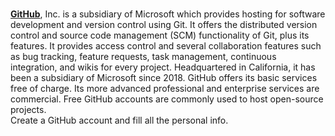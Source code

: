 ###   
[**GitHub**](https://github.com/), Inc. is a subsidiary of Microsoft which provides hosting for software development and version control using Git. It offers the distributed version control and source code management (SCM) functionality of Git, plus its features. It provides access control and several collaboration features such as bug tracking, feature requests, task management, continuous integration, and wikis for every project. Headquartered in California, it has been a subsidiary of Microsoft since 2018.
GitHub offers its basic services free of charge. Its more advanced professional and enterprise services are commercial. Free GitHub accounts are commonly used to host open-source projects.  
        Create a GitHub account and fill all the personal info.